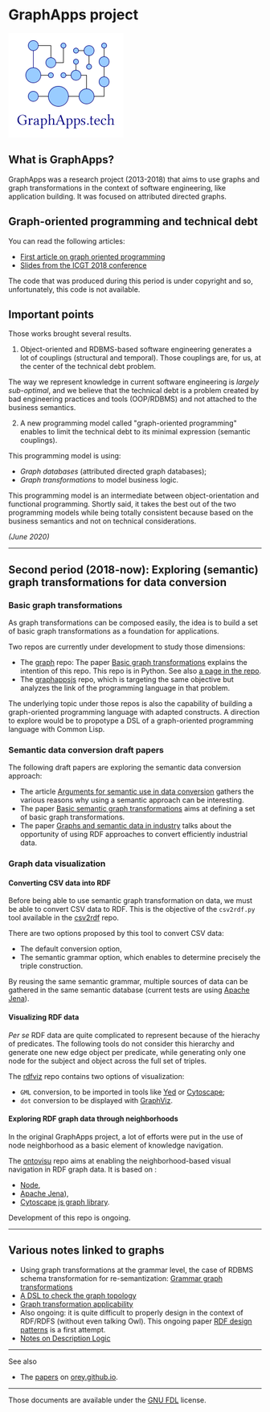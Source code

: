 # GraphApps project

![GraphApps.tech](../logos/logo-graphapps-io-v2.png "GraphApps.tech")

## What is GraphApps?

GraphApps was a research project (2013-2018) that aims to use graphs and graph transformations in the context of software engineering, like application building. It was focused on attributed directed graphs.

## Graph-oriented programming and technical debt

You can read the following articles:

  * [First article on graph oriented programming](../graph/first-article.md)
  * [Slides from the ICGT 2018 conference](../graph/staf-icgt2018.md)

The code that was produced during this period is under copyright and so, unfortunately, this code is not available.

## Important points

Those works brought several results.

1. Object-oriented and RDBMS-based software engineering generates a lot of couplings (structural and temporal). Those couplings are, for us, at the center of the technical debt problem.

The way we represent knowledge in current software engineering is *largely sub-optimal*, and we believe that the technical debt is a problem created by bad engineering practices and tools (OOP/RDBMS) and not attached to the business semantics.

2. A new programming model called "graph-oriented programming" enables to limit the technical debt to its minimal expression (semantic couplings).

This programming model is using:

  * *Graph databases* (attributed directed graph databases);
  * *Graph transformations* to model business logic.

This programming model is an intermediate between object-orientation and functional programming. Shortly said, it takes the best out of the two programming models while being totally consistent because based on the business semantics and not on technical considerations.

*(June 2020)*

----

## Second period (2018-now): Exploring (semantic) graph transformations for data conversion

### Basic graph transformations

As graph transformations can be composed easily, the idea is to build a set of basic graph transformations as a foundation for applications.

Two repos are currently under development to study those dimensions:

  * The [graph](https://github.com/orey/graph) repo: The paper [Basic graph transformations](basic-graph-transformations.md) explains the intention of this repo. This repo is in Python. See also [a page in the repo](https://github.com/orey/graph/blob/master/graph_transformations/README.md).
  * The [graphappsjs](https://github.com/orey/graphappsjs) repo, which is targeting the same objective but analyzes the link of the programming language in that problem.
  
  The underlying topic under those repos is also the capability of building a graph-oriented programming language with adapted constructs. A direction to explore would be to propotype a DSL of a graph-oriented programming language with Common Lisp.

### Semantic data conversion draft papers

The following draft papers are exploring the semantic data conversion approach:

  * The article [Arguments for semantic use in data conversion](arguments_semantic.md "arguments") gathers the various reasons why using a semantic approach can be interesting.
  * The paper [Basic semantic graph transformations](basic-semantic-graph-transformations.md) aims at defining a set of basic graph transformations.
  * The paper [Graphs and semantic data in industry](industry-data.md) talks about the opportunity of using RDF approaches to convert efficiently industrial data.


### Graph data visualization

#### Converting CSV data into RDF

Before being able to use semantic graph transformation on data, we must be able to convert CSV data to RDF. This is the objective of the `csv2rdf.py` tool available in the [csv2rdf](https://github.com/orey/csv2rdf) repo.

There are two options proposed by this tool to convert CSV data:

  * The default conversion option,
  * The semantic grammar option, which enables to determine precisely the triple construction.
  
By reusing the same semantic grammar, multiple sources of data can be gathered in the same semantic database (current tests are using [Apache Jena](http://jena.apache.org/)).

#### Visualizing RDF data

*Per se* RDF data are quite complicated to represent because of the hierachy of predicates. The following tools do not consider this hierarchy and generate one new edge object per predicate, while generating only one node for the subject and object across the full set of triples.

The [rdfviz](https://github.com/orey/rdfviz) repo contains two options of visualization:

  * `GML` conversion, to be imported in tools like [Yed](https://www.yworks.com/products/yed) or [Cytoscape](https://cytoscape.org/);
  * `dot` conversion to be displayed with [GraphViz](http://graphviz.org/).

#### Exploring RDF graph data through neighborhoods

In the original GraphApps project, a lot of efforts were put in the use of node neighborhood as a basic element of knowledge navigation.

The [ontovisu](https://github.com/orey/ontovisu) repo aims at enabling the neighborhood-based visual navigation in RDF graph data. It is based on :

  * [Node](https://nodejs.org/en/),
  * [Apache Jena](http://jena.apache.org/)),
  * [Cytoscape js graph library](https://js.cytoscape.org/).
  
Development of this repo is ongoing.

----

## Various notes linked to graphs

  * Using graph transformations at the grammar level, the case of RDBMS schema transformation for re-semantization: [Grammar graph transformations](grammar-graph-transformation.md)
  * [A DSL to check the graph topology](DSL-for-graph-topology-checks.md)
  * [Graph transformation applicability](graph-transformation-applicability.md)
  * Also ongoing: it is quite difficult to properly design in the context of RDF/RDFS (without even talking Owl). This ongoing paper [RDF design patterns](rdf-design-patterns.md) is a first attempt.
  * [Notes on Description Logic](notes-dl.md)

----

See also

  * The [papers](https://orey.github.io/papers) on [orey.github.io](https://orey.github.io).

----

Those documents are available under the [GNU FDL](GNU_FDL.md) license.

